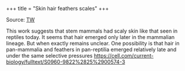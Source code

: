 +++
title = "Skin hair feathers scales"
+++

Source: [TW](https://x.com/blog_supplement/status/1927546576223814017)

This work suggests that stem mammals had scaly skin like that seen in reptiles today. It seems that hair emerged only later in the mammalian lineage. But when exactly remains unclear. One possibility is that hair in pan-mammalia and feathers in pan-reptilia emerged relatively late and under the same selective pressures
https://cell.com/current-biology/fulltext/S0960-9822%2825%2900574-3